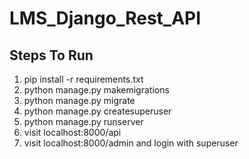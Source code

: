 # LMS_Django_Rest_API

## Steps To Run

1. pip install -r requirements.txt
2. python manage.py makemigrations
3. python manage.py migrate
4. python manage.py createsuperuser
5. python manage.py runserver
6. visit localhost:8000/api
7. visit localhost:8000/admin and login with superuser
